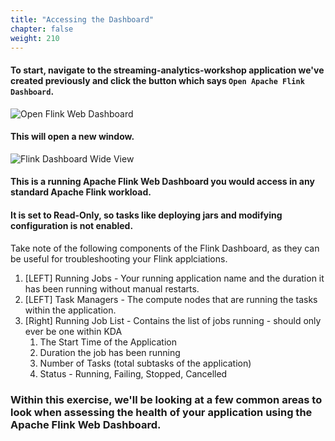 ```yaml
---
title: "Accessing the Dashboard"
chapter: false
weight: 210
---
```


#### To start, navigate to the streaming-analytics-workshop application we've created previously and click the button which says `Open Apache Flink Dashboard`. 

![Open Flink Web Dashboard](/images/flink-on-kda/open-flink-dashboard.png)


#### This will open a new window.

![Flink Dashboard Wide View](/images/flink-on-kda/flink-dashboard-wide-view.png?classes=border,shadow)

#### This is a running Apache Flink Web Dashboard you would access in any standard Apache Flink workload.
#### It is set to Read-Only, so tasks like deploying jars and modifying configuration is not enabled.

Take note of the following components of the Flink Dashboard, as they can be useful for troubleshooting your Flink applciations.


1. [LEFT] Running Jobs - Your running application name and the duration it has been running without manual restarts.
2. [LEFT] Task Managers - The compute nodes that are running the tasks within the application.
3. [Right] Running Job List - Contains the list of jobs running - should only ever be one within KDA
   1. The Start Time of the Application
   2. Duration the job has been running
   3. Number of Tasks (total subtasks of the application)
   4. Status - Running, Failing, Stopped, Cancelled

### Within this exercise, we'll be looking at a few common areas to look when assessing the health of your application using the Apache Flink Web Dashboard.